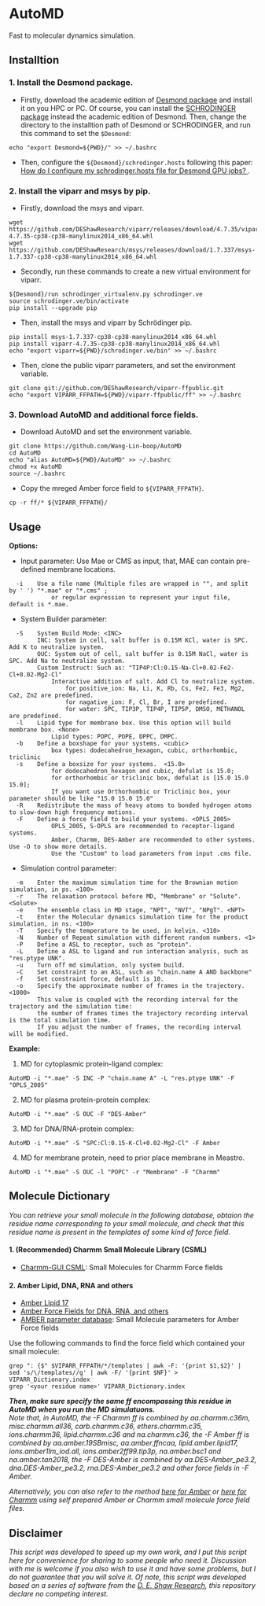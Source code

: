 # AutoMD
Fast to molecular dynamics simulation. 

Installtion
----
### 1. Install the Desmond package.  
*   Firstly, download the academic edition of [Desmond package](https://www.deshawresearch.com/resources.html) and install it on you HPC or PC. Of course, you can install the [SCHRODINGER package](https://www.schrodinger.com/downloads/releases) instead the academic edition of Desmond. Then, change the directory to the installtion path of Desmond or SCHRODINGER, and run this command to set the `$Desmond`:  
```
echo "export Desmond=${PWD}/" >> ~/.bashrc
```
*   Then, configure the `${Desmond}/schrodinger.hosts` following this paper: [How do I configure my schrodinger.hosts file for Desmond GPU jobs?
](https://www.schrodinger.com/kb/1844).   
### 2. Install the viparr and msys by pip.  
*   Firstly, download the msys and viparr.   
```
wget https://github.com/DEShawResearch/viparr/releases/download/4.7.35/viparr-4.7.35-cp38-cp38-manylinux2014_x86_64.whl
wget https://github.com/DEShawResearch/msys/releases/download/1.7.337/msys-1.7.337-cp38-cp38-manylinux2014_x86_64.whl
```
*   Secondly, run these commands to create a new virtual environment for viparr.
```
${Desmond}/run schrodinger_virtualenv.py schrodinger.ve
source schrodinger.ve/bin/activate
pip install --upgrade pip
```
*   Then, install the msys and viparr by Schrödinger pip.
```
pip install msys-1.7.337-cp38-cp38-manylinux2014_x86_64.whl
pip install viparr-4.7.35-cp38-cp38-manylinux2014_x86_64.whl
echo "export viparr=${PWD}/schrodinger.ve/bin" >> ~/.bashrc
```
*   Then, clone the public viparr parameters, and set the environment variable.  
```
git clone git://github.com/DEShawResearch/viparr-ffpublic.git
echo "export VIPARR_FFPATH=${PWD}/viparr-ffpublic/ff" >> ~/.bashrc
```

### 3. Download AutoMD and additional force fields.
*   Download AutoMD and set the environment variable.
```
git clone https://github.com/Wang-Lin-boop/AutoMD
cd AutoMD
echo "alias AutoMD=${PWD}/AutoMD" >> ~/.bashrc
chmod +x AutoMD
source ~/.bashrc
```
*   Copy the mreged Amber force field to `${VIPARR_FFPATH}`.
```
cp -r ff/* ${VIPARR_FFPATH}/
```

Usage
----
__Options:__  
*   Input parameter: Use Mae or CMS as input, that, MAE can contain pre-defined membrane locations.   
```
  -i    Use a file name (Multiple files are wrapped in "", and split by ' ') "*.mae" or "*.cms" ;  
            or regular expression to represent your input file, default is *.mae.  
```
*   System Builder parameter:  
```
  -S    System Build Mode: <INC>  
        INC: System in cell, salt buffer is 0.15M KCl, water is SPC. Add K to neutralize system.  
        OUC: System out of cell, salt buffer is 0.15M NaCl, water is SPC. Add Na to neutralize system.    
        Custom Instruct: Such as: "TIP4P:Cl:0.15-Na-Cl+0.02-Fe2-Cl+0.02-Mg2-Cl"    
            Interactive addition of salt. Add Cl to neutralize system.  
                for positive_ion: Na, Li, K, Rb, Cs, Fe2, Fe3, Mg2, Ca2, Zn2 are predefined.  
                for nagative_ion: F, Cl, Br, I are predefined.  
                for water: SPC, TIP3P, TIP4P, TIP5P, DMSO, METHANOL are predefined.  
  -l    Lipid type for membrane box. Use this option will build membrane box. <None>  
            Lipid types: POPC, POPE, DPPC, DMPC.  
  -b    Define a boxshape for your systems. <cubic>  
            box types: dodecahedron_hexagon, cubic, orthorhombic, triclinic  
  -s    Define a boxsize for your systems.  <15.0>  
            for dodecahedron_hexagon and cubic, defulat is 15.0;  
            for orthorhombic or triclinic box, defulat is [15.0 15.0 15.0];  
            If you want use Orthorhombic or Triclinic box, your parameter should be like "15.0 15.0 15.0"  
  -R    Redistribute the mass of heavy atoms to bonded hydrogen atoms to slow-down high frequency motions.  
  -F    Define a force field to build your systems. <OPLS_2005>  
            OPLS_2005, S-OPLS are recommended to receptor-ligand systems.  
            Amber, Charmm, DES-Amber are recommended to other systems. Use -O to show more details.  
            Use the "Custom" to load parameters from input .cms file.  
```
*   Simulation control parameter:  
```
  -m    Enter the maximum simulation time for the Brownian motion simulation, in ps. <100>  
  -r    The relaxation protocol before MD, "Membrane" or "Solute". <Solute>  
  -e    The ensemble class in MD stage, "NPT", "NVT", "NPgT". <NPT>  
  -t    Enter the Molecular dynamics simulation time for the product simulation, in ns. <100>  
  -T    Specify the temperature to be used, in kelvin. <310>  
  -N    Number of Repeat simulation with different random numbers. <1>  
  -P    Define a ASL to receptor, such as "protein".  
  -L    Define a ASL to ligand and run interaction analysis, such as "res.ptype UNK".  
  -u    Turn off md simulation, only system build.  
  -C    Set constraint to an ASL, such as "chain.name A AND backbone"  
  -f    Set constraint force, default is 10.  
  -o    Specify the approximate number of frames in the trajectory.  <1000>  
        This value is coupled with the recording interval for the trajectory and the simulation time:  
        the number of frames times the trajectory recording interval is the total simulation time.  
        If you adjust the number of frames, the recording interval will be modified.  
```
__Example:__   
  1) MD for cytoplasmic protein-ligand complex:  
```
AutoMD -i "*.mae" -S INC -P "chain.name A" -L "res.ptype UNK" -F "OPLS_2005"  
```
  2) MD for plasma protein-protein complex:  
```
AutoMD -i "*.mae" -S OUC -F "DES-Amber"  
```
  3) MD for DNA/RNA-protein complex:  
```
AutoMD -i "*.mae" -S "SPC:Cl:0.15-K-Cl+0.02-Mg2-Cl" -F Amber  
```
  4) MD for membrane protein, need to prior place membrane in Meastro.  
```
AutoMD -i "*.mae" -S OUC -l "POPC" -r "Membrane" -F "Charmm"  
```  

Molecule Dictionary
----
_You can retrieve your small molecule in the following database, obtaion the residue name corresponding to your small molecule, and check that this residue name is present in the templates of some kind of force field._    
#### 1. (Recommended) Charmm Small Molecule Library (CSML)  
*   [Charmm-GUI CSML](https://charmm-gui.org/?doc=archive&lib=csml): Small Molecules for Charmm Force fields  

#### 2. Amber Lipid, DNA, RNA and others
*   [Amber Lipid 17](https://ambermd.org/AmberModels_lipids.php)  
*   [Amber Force Fields for DNA, RNA, and others](https://ambermd.org/AmberModels.php)  
*   [AMBER parameter database](http://amber.manchester.ac.uk/):  Small Molecule parameters for Amber Force fields   

Use the following commands to find the force field which contained your small molecule:   
```
grep ": {$" $VIPARR_FFPATH/*/templates | awk -F: '{print $1,$2}' |  sed 's/\/templates//g' | awk -F/ '{print $NF}' > VIPARR_Dictionary.index
grep '<your residue name>' VIPARR_Dictionary.index
```

_**Then, make sure specify the same ff encompassing this residue in AutoMD when you run the MD simulatuons.**_  
_Note that, in AutoMD, the -F Charmm ff is combined by aa.charmm.c36m, misc.charmm.all36, carb.charmm.c36, ethers.charmm.c35, ions.charmm36, lipid.charmm.c36 and na.charmm.c36, the -F Amber ff is combined by aa.amber.19SBmisc, aa.amber.ffncaa, lipid.amber.lipid17, ions.amber1lm_iod.all, ions.amber2ff99.tip3p, na.amber.bsc1 and na.amber.tan2018, the -F DES-Amber is combined by aa.DES-Amber_pe3.2, dna.DES-Amber_pe3.2, rna.DES-Amber_pe3.2 and other force fields in -F Amber._ 

_Alternatively, you can also refer to the method [here for Amber](https://www.protocols.io/view/how-to-assign-amber-parameters-to-desmond-generate-bp2l6bqwkgqe/v1?step=5) or [here for Charmm](https://www.protocols.io/view/how-to-assign-charmm-parameters-to-desmond-generat-q26g78pr8lwz/v1?step=4) using self prepared Amber or Charmm small molecule force field files._   

Disclaimer
----
_This script was developed to speed up my own work, and I put this script here for convenience for sharing to some people who need it. Discussion with me is welcome if you also wish to use it and have some problems, but I do not guarantee that you will solve it. Of note, this script was developed based on a series of software from the [D. E. Shaw Research](https://github.com/DEShawResearch), this repository declare no competing interest._    

